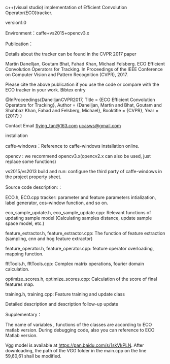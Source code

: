 c++(visual studio) implementation of Efficient Convolution Operator(ECO)tracker.

version1.0

Environment：caffe+vs2015+opencv3.x

Publication：

Details about the tracker can be found in the CVPR 2017 paper

Martin Danelljan, Goutam Bhat, Fahad Khan, Michael Felsberg. ECO Efficient Convolution Operators for Tracking. In Proceedings of the IEEE Conference on Computer Vision and Pattern Recognition (CVPR), 2017.

Please cite the above publication if you use the code or compare with the ECO tracker in your work. Bibtex entry

@InProceedings{DanelljanCVPR2017, Title = {ECO Efficient Convolution Operators for Tracking}, Author = {Danelljan, Martin and Bhat, Goutam and Shahbaz Khan, Fahad and Felsberg, Michael}, Booktitle = {CVPR}, Year = {2017} }

Contact Email flying_tan@163.com ucasws@gmail.com

installation

caffe-windows：Reference to caffe-windows installation online.

opencv : we recommend opencv3.x(opencv2.x can also be used, just replace some functions)

vs2015/vs2013 build and run: configure the third party of caffe-windows in the project property sheet.

Source code description:：

ECO.h, ECO.cpp tracker: parameter and feature parameters intialization, label generator, cos-window function, and so on.

eco_sample_update.h, eco_sample_update.cpp: Relevant functions of updating sample model (Calculating samples distance, update sample space model, etc.)

feature_extractor.h, feature_extractor.cpp: The function of feature extraction (sampling, cnn and hog feature extractor)

feature_operator.h, feature_operator.cpp: feature operator overloading, mapping function.

fftTools.h, fftTools.cpp: Complex matrix operations, fourier domain calculation.

optimize_scores.h, optimize_scores.cpp: Calculation of the score of final features map.

training.h, training.cpp: Feature training and update class

Detailed description and description follow-up update

Supplementary：

The name of variables , functions of the classes are according to ECO matlab version. During debugging code, also you can reference to ECO Matlab version.

Vgg model is available at https://pan.baidu.com/s/1skVkPLN. After downloading, the path of the VGG folder in the main.cpp on the line 59,60,61 shall be modified.
